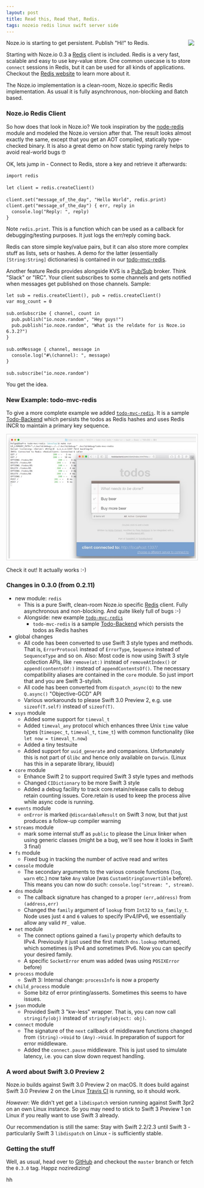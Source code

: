 ```yaml
---
layout: post
title: Read this, Read that, Redis.
tags: nozeio redis linux swift server side
---
```


Noze.io is starting to get persistent. Publish "Hi!" to Redis.
<img src="http://redis.io/images/redis-small.png" 
     align="right" style="padding: 0 0 0.5em 0.5em;" />

Starting with Noze.io 0.3 a [Redis](http://redis.io/) client is included.
Redis is a very fast, scalable and easy to use key-value
store.
One common usecase is to store `connect` sessions in Redis, but it can be used
for all kinds of applications.
Checkout the [Redis website](http://redis.io) to learn more about it.

The Noze.io implementation is a clean-room, Noze.io specific Redis
implementation. As usual it is fully asynchronous, non-blocking and ßatch based.

### Noze.io Redis Client

So how does that look in Noze.io?
We took inspiration by the
[node-redis](https://github.com/NodeRedis/node_redis)
module and modeled the Noze.io version after that.
The result looks almost exactly the same, except that you get an AOT compiled,
statically type-checked binary. It is also a great demo on how static typing
rarely helps to avoid real-world bugs 🤓

OK, lets jump in - Connect to Redis, store a key and retrieve it afterwards:

    import redis
    
    let client = redis.createClient()
    
    client.set("message_of_the_day", "Hello World", redis.print)
    client.get("message_of_the_day") { err, reply in
      console.log("Reply: ", reply)
    }

Note `redis.print`. This is a function which can be used as a callback
for debugging/testing purposes. It just logs the err/reply coming back.

Redis can store simple key/value pairs, but it can also store more complex stuff
as lists, sets or hashes. A demo for the latter (essentially `[String:String]`
dictionaries) is contained in our 
[todo-mvc-redis](https://github.com/NozeIO/Noze.io/tree/master/Samples/todo-mvc-redis).


Another feature Redis provides alongside KVS is a
[Pub/Sub](http://redis.io/topics/pubsub) broker.
Think "Slack" or "IRC".
Your client subscribes to some channels and gets notified when messages get 
published on those channels. Sample:

    let sub = redis.createClient(), pub = redis.createClient()
    var msg_count = 0
    
    sub.onSubscribe { channel, count in
      pub.publish("io.noze.random", "Hey guys!")
      pub.publish("io.noze.random", "What is the reldate for is Noze.io 6.3.2?")
    }
    
    sub.onMessage { channel, message in
      console.log("#\(channel): ", message)
    }
    
    sub.subscribe("io.noze.random")

You get the idea.

### New Example: todo-mvc-redis

To give a more complete example we added
[`todo-mvc-redis`](https://github.com/NozeIO/Noze.io/tree/master/Samples/todo-mvc-redis).
It is a sample [Todo-Backend](http://todobackend.com)
which persists the todos as Redis hashes and uses Redis INCR to maintain a
primary key sequence.

<center><img src="/images/screenshot-todo-mvc-redis-1.jpeg" alt="" 
             style="border: 1px solid #DADADA; padding: 4px;"/></center>

Check it out! It actually works :-)


### Changes in 0.3.0 (from 0.2.11)

- new module: `redis`
  - This is a pure Swift, clean-room Noze.io specific
    [Redis](http://redis.io/) client.
    Fully asynchronous and non-blocking. And quite likely full of bugs :-)
  - Alongside: new example
    [`todo-mvc-redis`](https://github.com/NozeIO/Noze.io/tree/master/Samples/todo-mvc-redis)
    - `todo-mvc-redis` is a sample [Todo-Backend](http://todobackend.com)
      which persists the todos as Redis hashes
- global changes
  - All code has been converted to use Swift 3 style types and methods. That is,
    `ErrorProtocol` instead of `ErrorType`, `Sequence` instead of `SequenceType`
    and so on.
    Also: Most code is now using Swift 3 style collection APIs, like 
    `remove(at:)` instead of `removeAtIndex()` or
    `append(contentsOf:)` instead of `appendContentsOf()`.
    The necessary compatibility aliases are contained in the
    `core` module. So just import that and you are Swift 3-stylish.
  - All code has been converted from `dispatch_async(Q)` to the new
    `Q.async()` "Objective-GCD" API
  - Various workarounds to please Swift 3.0 Preview 2, e.g. use
    `sizeof(T.self)` instead of `sizeof(T)`.
- `xsys` module
  - Added some support for `timeval_t`
  - Added `timeval_any` protocol which enhances three Unix `time` value types
    (`timespec_t`, `timeval_t`, `time_t`)
    with common functionality (like `let now = timeval_t.now`)
  - Added a tiny testsuite
  - Added support for `uuid_generate` and companions. Unfortunately this is not
    part of `Glibc` and hence only available on `Darwin`. (Linux has this in a
    separate library, libuuid)
- `core` module
  - Enhance Swift 2 to support required Swift 3 style types and methods
  - Changed `CIDictionary` to be more Swift 3 style
  - Added a debug facility to track core.retain/release calls to debug
    retain counting issues. Core.retain is used to keep the process alive while
    async code is running.
- `events` module
  - `onError` is marked `@discardableResult` on Swift 3 now, but that just
    produces a follow-up compiler warning
- `streams` module
  - mark some internal stuff as `public` to please the Linux linker when using
    generic classes (might be a bug, we'll see how it looks in Swift 3 final)
- `fs` module
  - Fixed bug in tracking the number of active read and writes
- `console` module
  - The secondary arguments to the various console functions
    (`log`, `warn` etc.)
    now take `Any` value (was `CustomStringConvertible` before).
    This means you can now do such: `console.log("stream: ", stream)`.
- `dns` module
  - The callback signature has changed to a proper `(err,address)` from
    `(address,err)`
  - Changed the `family` argument of `lookup` from `Int32` to `sa_family_t`.
    Node uses just `4` and `6` values to specify IPv4/IPv6, we essentially
    allow any valid `PF_` value.
- `net` module
  - The connect options gained a `family` property which defaults to IPv4.
    Previously it just used the first match `dns.lookup` returned, which
    sometimes is IPv4 and sometimes IPv6.
    Now you can specify your desired family.
  - A specific `SocketError` enum was added (was using `POSIXError` before)
- `process` module
  - Swift 3: Internal change: `processInfo` is now a property
- `child_process` module
  - Some bitz of error printing/asserts. Sometimes this seems to have issues.
- `json` module
  - Provided Swift 3 "kw-less" wrapper. That is, you can now call
    `stringify(obj)` instead of `stringfy(object: obj)`.
- `connect` module
  - The signature of the `next` callback of middleware functions changed from
    `(String)->Void` to `(Any)->Void`. In preparation of support for error
    middleware.
  - Added the `connect.pause` middleware. This is just used to simulate latency,
    i.e. you can slow down request handling.

### A word about Swift 3.0 Preview 2

Noze.io builds against Swift 3.0 Preview 2 on macOS.
It does build against Swift 3.0 Preview 2 on the Linux 
[Travis CI](https://travis-ci.org/NozeIO/Noze.io)
is running, so it should work.

*However:* We didn't yet get a `libdispatch` version running against Swift 3pr2
on an own Linux instance. So you may need to stick to Swift 3 Preview 1 on Linux
if you really want to use Swift 3 already.

Our recommendation is still the same: Stay with Swift 2.2/2.3 until Swift 3 -
particularily Swift 3 `libdispatch` on Linux - is sufficiently stable.

### Getting the stuff

Well, as usual, head over to
[GitHub](https://github.com/NozeIO/Noze.io/releases/tag/0.3.0)
and checkout the `master` branch or fetch the `0.3.0` tag.
Happz noziredizing!

hh
